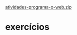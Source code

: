 [atividades-programa-o-web.zip](https://github.com/yellowildsun/programacao-web/files/8505165/atividades-programa-o-web.zip)
# exercícios
